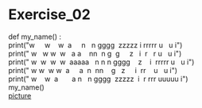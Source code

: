 # Exercise_02
def my_name() :<br>
print("w       w       w   a     n   n gggg  zzzzz  i  rrrrr u   u i")<br>
print(" w     w w     w   a a    nn  n g  g     z   i  r   r u   u i")<br>
print("  w   w   w   w   aaaaa   n n n gggg    z    i  rrrrr u   u i")<br>
print("   w w     w w   a     a  n  nn    g   z     i  rr    u   u i")<br>
print("    w       w   a       a n   n gggg  zzzzz  i  r rrr uuuuu i")<br>
my_name()<br>
[picture](https://github.com/wzrwisdom/compuational_physics_N2015301020068/blob/master/my_name.png)
